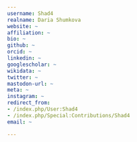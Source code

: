 ```yaml
---
username: Shad4
realname: Daria Shumkova
website: ~
affiliation: ~
bio: ~
github: ~
orcid: ~
linkedin: ~
googlescholar: ~
wikidata: ~
twitter: ~
mastodon-url: ~
meta: ~
instagram: ~
redirect_from:
- /index.php/User:Shad4
- /index.php/Special:Contributions/Shad4
email: ~

---
```

